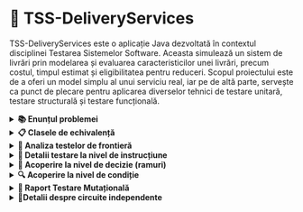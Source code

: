 # 🚚 TSS-DeliveryServices

TSS-DeliveryServices este o aplicație Java dezvoltată în contextul disciplinei Testarea Sistemelor Software. Aceasta simulează un sistem de livrări prin modelarea și evaluarea caracteristicilor unei livrări, precum costul, timpul estimat și eligibilitatea pentru reduceri. Scopul proiectului este de a oferi un model simplu al unui serviciu real, iar pe de altă parte, servește ca punct de plecare pentru aplicarea diverselor tehnici de testare unitară, testare structurală și testare funcțională.

<details> 
  
  <summary><b>📚 Enunțul problemei</summary></b> 

<br>     
Se testează un program care gestionează livrări pe baza unor caracteristici introduse de utilizator.  
Mai precis, pentru o livrare, utilizatorul introduce:

- o valoare reală pozitivă pentru greutatea coletului (în kilograme),
- o valoare reală pozitivă pentru distanța până la destinație (în kilometri),
- un răspuns binar pentru caracterul prioritar al livrării: da pentru prioritar sau nu pentru non-prioritar.

Programul calculează:

1. Costul livrării, ținând cont de greutate, distanță și prioritate, cu un plafon maxim aplicat, după cum urmează:

- Cost de bază: 10.0 lei
- înmulțim cu 2 lei pentru fiecare kg peste 5 kg
- adunăm 1.5 lei pentru fiecare 10 km peste 20 km (numai dacă greutatea > 10 kg)
- înmulțim cu 1.25 dacă este livrare prioritară sau cu 0.95 dacă nu este livrare prioritară
- Plafon maxim: 200 lei

2. Clasificarea costului în: „Ieftină”, „Standard” sau „Scumpă”:

- "Scumpă" dacă cost ≥ 150
- "Standard" dacă 75 ≤ cost < 150
- "Ieftină" dacă cost < 75

3. Eligibilitatea pentru o reducere, disponibilă doar pentru livrările ușoare și neprioritare;

- Este eligibilă pentru reducere doar dacă: greutate < 2 kg și livrarea NU este prioritară

4. Timpul estimat de livrare, exprimat în ore, influențat de distanță și prioritate.

- Timp de bază: ⌊distanta / 10⌋ + 1
- CU 1 oră mai puțin dacă este prioritară
- Timpul minim este de 1 oră

---


</details>

<details>
  <summary> <b>📋 Clasele de echivalență</summary></b> 

### 1. Domeniul de intrări:

- **g** – greutatea (real pozitiv)  
- **d** – distanța (real pozitiv)  
- **p** – prioritate (da / nu)  

**Clase de echivalență:**

| Parametru | Clasa validă | Clasa invalidă |
|----------|---------------|----------------|
| g        | G₁ = { g > 0 } | G₂ = { g ≤ 0 } |
| d        | D₁ = { d > 0 } | D₂ = { d ≤ 0 } |
| p        | P₁ = { da, nu }   |               |

---

### 2. Domeniul de ieșiri:
Ieșirea programului conține:

- Costul livrării (valoare numerică)
- Clasificare: „Ieftină” | „Standard” | „Scumpă”
- Mesaj privind eligibilitatea la reducere: „Da” | „Nu”
- Timp estimat: număr întreg (ore)
- Sau un mesaj de eroare pentru valori invalide

---

### Testele pentru `calculeazaCostLivrare`
| Nr. | Greutate | Distanță | Prioritar | Așteptat                             | 
| --- | -------- | -------- | --------- | ------------------------------------ | 
| C1  | 0        | 10       | false     | Exception (IllegalArgumentException) | 
| C2  | 3        | 0        | true      | Exception (IllegalArgumentException) | 
| C3  | 2        | 10       | true      | 12.5                                 | 
| C4  | 2        | 10       | false     | 9.5                                  | 
| C5  | 7        | 15       | true      | 17                                   | 
| C6  | 7        | 15       | false     | 13.3				                         | 
| C7  | 12       | 45       | true      | 33.75                                | 
| C8  | 12       | 45       | false     | 25.65                                | 
| C9  | 12       | 15       | true      | 30                                   | 
| C10 | 12       | 15       | false     | 22.8                                 | 


---

### Testele pentru `clasificaLivrare`
| Nr. | Greutate | Distanță | Prioritar | Cost estimat     | Clasificare așteptată |
| --- | -------- | -------- | --------- | ---------------- | --------------------- |
| C11 | 2        | 10       | false     | 9.5              | Ieftina               |
| C12 | 50       | 100      | false     | ≈ 104.5          | Standard              |
| C13 | 100      | 200      | true      | > 200 (plafonat) | Scumpa                |

   

---

### Testele pentru `esteEligibilaReducere`
| Nr. | Greutate | Distanță | Prioritar | Așteptat |
| --- | -------- | -------- | --------- | -------- |
| C14 | 1.5      | 10       | false     | true     |
| C15 | 1.5      | 10       | true      | false    |
| C16 | 2.5      | 10       | false     | false    |
| C17 | 5        | 10       | true      | false    |


---

### Testele pentru `estimeazaTimpLivrare`
| Nr. | Greutate | Distanță | Prioritar | Așteptat |
| --- | -------- | -------- | --------- | -------- |
| C18 | 2        | 5        | false     | 1        |
| C19 | 2        | 5        | true      | 1        |
| C20 | 2        | 25       | false     | 3        |
| C21 | 2        | 25       | true      | 2        |
| C22 | 2        | 0.1      | false     | 1        |




</details>



<details>
  <summary><b>🚧 Analiza testelor de frontieră</b></summary>

### 🧪 Obiectiv
Această analiză vizează testarea comportamentului serviciului de livrare în apropierea limitelor permise ale intrărilor, acolo unde este cel mai probabil să apară erori.

---

### 📥 Domeniul intrărilor:
- `g` – greutatea coletului (`double`, trebuie să fie > 0)
- `d` – distanța de livrare (`double`, trebuie să fie > 0)
- `p` – livrare prioritară (`boolean`)

---

### 🔧 Teste pentru `calculeazaCostLivrare`

| Nr. test                          | Scop                              | g     | d   | p     | Rezultat așteptat         |
|--------------------------------|-----------------------------------|-------|-----|-------|----------------------------|
| 1         | Limită invalidă                   | 0     | 10  | false | Excepție (`IllegalArgument`) |
| 2    | Limită validă                     | 0.1   | 10  | false | Cost > 0                  |
| 3        | Prag de reducere                  | 5     | 10  | false | 9.5                       |
| 4        | Ușor peste prag                   | 5.01  | 10  | false | 9.52                      |
| 5 | Prag pentru taxa de km          | 10    | 20  | false | 19.0                      |
| 6| Suprataxă aplicată                | 10.01 | 30  | false | 20.44                     |
| 7       | Distanță invalidă                 | 5     | 0   | false | Excepție (`IllegalArgument`) |
| 8    | Limită validă                     | 5     | 0.1 | false | Cost > 0                  |
| 9       | Prag pentru cost suplimentar      | 11    | 20  | false | 20.9                      |
| 10| Distanță peste limită            | 11    | 30  | false | 22.325                    |
| 11        | Cost prioritar                    | 5     | 10  | true  | 12.5                      |
| 12         | Cost non-prioritar                | 5     | 10  | false | 9.5                       |

---

### 🏷️ Teste pentru `clasificaLivrare`

|  Nr. test                                | Scop                              | g     | d   | p     | Clasificare Așteptată     |
|--------------------------------|-----------------------------------|-------|-----|-------|----------------------------|
| 1      | Cost scăzut                       | 1     | 5   | false | Ieftina                   |
| 2 | Cost spre 75                  | 10    | 40  | false | Ieftina                   |
| 3| Cost foarte mare                  | 100   | 200 | true  | Scumpa                    |

---

### 🎯 Teste pentru `esteEligibilaReducere`

|  Nr. test                                 | g     | p     | Așteptat |
|----------------------------------|-------|-------|----------|
| 1 | 1.99  | false | true     |
| 2     | 1.99  | true  | false    |
| 3   | 2.0   | false | false    |

---

### ⏱️ Teste pentru `estimeazaTimpLivrare`

|  Nr. test                             | d     | p     | Așteptat |
|------------------------------|-------|-------|----------|
| 1   | 9.9   | false | 1        |
| 2   | 10    | false | 2        |
| 3| 10    | true  | 1        |
| 4  | 0.5   | true  | 1        |

</details>

















<details>
<summary> <b>📄 Detalii testare la nivel de instrucțiune </b> </summary>

## 📌 Cerințe aplicație

- Greutatea trebuie să fie **mai mare decât 0**
- Distanța trebuie să fie **mai mare decât 0**
- Costul este calculat în funcție de greutate, distanță și dacă este prioritar
- Se aplică o **reducere** dacă livrarea este ușoară (<2kg) și **neprioritară**
- Costul total este **plafonat la 200**

---

## 🧪 Domeniul de intrări

Aplicația primește:

- `greutate`: număr real pozitiv
- `distanta`: număr real pozitiv
- `prioritara`: boolean (true/false)

### Clase de echivalență

#### Greutate
- **G1**: 0 < greutate ≤ 2 (ușoară)
- **G2**: 2 < greutate ≤ 10 (medie)
- **G3**: greutate > 10 (grea)
- **G4**: greutate ≤ 0 (invalidă)

#### Distanță
- **D1**: 0 < distanță ≤ 20 (scurtă)
- **D2**: distanță > 20 (lungă)
- **D3**: distanță ≤ 0 (invalidă)

#### Prioritate
- **P1**: true
- **P2**: false

---

## 🧾 Domeniul de ieșiri

- Cost calculat corect (pozitiv)
- Cost cu reducere aplicată
- Cost plafonat la 200
- Excepții pentru date invalide

---

## 🔄 Clase de echivalență combinate

| Cod     | Descriere                                              |
|---------|--------------------------------------------------------|
| C_111   | G1, D1, P2 – cu reducere                               |
| C_112   | G1, D1, P1 – prioritar                                 |
| C_121   | G2, D2, P2 – cost standard                             |
| C_122   | G2, D2, P1 – cost crescut                              |
| C_131   | G3, D2, P1 – plafonare cost                            |
| C_141   | G4, D1, P2 – excepție greutate                         |
| C_142   | G2, D3, P2 – excepție distanță                         |

---

## 🧩 Set de date de test (exemple concrete)

| Clasă   | Apel                            | Rezultat Așteptat                     |
|---------|----------------------------------|----------------------------------------|
| c_111   | Livrare(1.5, 10.0, false)        | reducere aplicată, cost sub 10        |
| c_112   | Livrare(1.5, 10.0, true)         | fără reducere, cost mai mare          |
| c_121   | Livrare(4.0, 30.0, false)        | cost normal                           |
| c_122   | Livrare(4.0, 30.0, true)         | cost mai mare                         |
| c_131   | Livrare(100.0, 500.0, true)      | cost plafonat la 200                  |
| c_141   | Livrare(0.0, 10.0, false)        | excepție: greutate invalidă           |
| c_142   | Livrare(3.0, 0.0, false)         | excepție: distanță invalidă           |

---

## 🧪 Acoperire la nivel de instrucțiune

Testele din clasa `TesteInstructiune` acoperă:

- toate instrucțiunile ramificate (`if`, `throw`, calcule, return)
- cazuri normale și excepționale
- aplicarea reducerii și a plafonării costului

✅ Tabel pentru acoperirea instrucțiunilor

| ID  | Instrucțiune verificată                                                       | Tip logică          | Test(e) care o acoperă                           | Comportament testat                                           |
|-----|--------------------------------------------------------------------------------|---------------------|--------------------------------------------------|--------------------------------------------------------------|
| I1  | `if (livrare.greutate <= 0 || livrare.distanta <= 0)`                         | Validare date       | `testGreutateZero()`, `testDistantaZero()`        | Validare date corespunzătoare livrării                       |
| I2  | Calcul cost de bază (`greutate * distanta`)                                    | Inițializare cost   | `testCostLivrare_usor_neprioritar`, `testCalculeazaCostLivrare_Prioritara` | Cost de bază corect calculat                                  |
| I3  | `if (livrare.greutate > 10)`                                                   | Decizie condițională | `testCostLivrare_greu_prioritar_lunga`           | Cost suplimentar pentru greutate mare                         |
| I4  | `if (livrare.distanta > 20)`                                                  | Decizie condițională | `testCalculeazaCostLivrare_GreutateMica_DistantaLunga_FaraFor`, `testCalculeazaCostLivrare_MaxPlafon` | Cost suplimentar pentru distanță mare |
| I5  | Buclă `for` pentru adăugare cost suplimentar distanță mare                     | Buclă               | `testCostLivrare_greu_prioritar_lunga`           | Repetarea suplimentului per 10 km peste 20 km                 |
| I6  | `if (prioritar)`                                                              | Decizie prioritate  | `testCalculeazaCostLivrare_Prioritara`           | Aplicare multiplicator prioritar (ex: *1.2)                    |
| I7  | `else` pentru prioritate                                                       | Ramură alternativă  | `testCalculeazaCostLivrare_NonPrioritara`        | Aplicare reducere 5%                                          |
| I8  | `if (cost > 200)`                                                             | Limită superioară   | `testCalculeazaCostLivrare_MaxPlafon`            | Cost limitat la maxim 200                                     |
| I9  | `return cost;`                                                                | Returnare rezultat  | Toate testele de cost                             | Costul final e returnat                                       |
| I10 | `if (cost < 50)`                                                              | Clasificare ieftină | `testClasificare_Ieftina`, `testClasificaLivrare_Ieftina` | Returnează „Ieftina”                                           |
| I11 | `else if (cost <= 150)`                                                       | Clasificare medie   | `testCalculeazaCostLivrare_NonPrioritara`        | Returnează „Standard”                                         |
| I12 | `else` pentru clasificare                                                     | Clasificare scumpă  | `testCalculeazaCostLivrare_MaxPlafon`            | Returnează „Scumpă”                                          |
| I13 | `if (livrare.greutate < 2 && !livrare.prioritar)`                             | Reducere eligibilă  | `testReducere_eligibil`, `testEsteEligibilaReducere_Adevarat` | Returnează `true`                                             |
| I14 | `else` reducere neeligibilă                                                   | Ramură alternativă  | `testReducere_neeligibil_prioritara`, `testEsteEligibilaReducere_Fals` | Returnează `false`                                            |
| I15 | Formula timp estimat livrare                                                  | Calcul timp         | `testEstimeazaTimp_prioritara`, `testEstimeazaTimp_neprioritara` | Calculează numărul de zile                                   |
| I16 | Timp estimat minim 1 zi (`Math.max(...)`)                                     | Protecție minim     | `testEstimeazaTimp_minim1`, `testEstimeazaTimpLivrare_Minim1` | Returnează minim 1 zi                                         |
| I17 | `return timp;` din estimare timp                                              | Returnare timp      | Toate testele de estimare timp                    | Returnează timpul estimat                                    |

</details>

<details>
<summary> <b>🔀 Acoperire la nivel de decizie (ramuri) </b> </summary>

## 🎯 Ce acoperim aici?

Verificăm că fiecare **ramură** din structura de control (`if`/`else`, `throw`, etc.) este parcursă cel puțin o dată.

## ✅ Ramuri acoperite

1. `if (greutate <= 0 || distanta <= 0)` – se testează atât ramura **true** (excepție), cât și **false** (execuție normală)
2. `if (prioritara)` – ambele ramuri:
   - `true` → costul se dublează
   - `false` → costul rămâne neschimbat
3. `if (greutate < 2 && !prioritara)` – reducere se aplică doar dacă:
   - greutate < 2 (**true**)
   - prioritara == false (**true**)
4. `if (cost > 200)` – testăm atât plafonarea, cât și lipsa ei

## 🧪 Date de test relevante

| Test        | Ramură testată                          |
|-------------|------------------------------------------|
| greutate = 0 | aruncă excepție (`if` true)             |
| prioritara = true | dublează costul (`if (prioritara)`) |
| greutate = 1.5, prioritara = false | aplică reducere  |
| cost > 200  | plafonare la 200                         |

✅ Tabel pentru acoperirea deciziilor (ramuri)

| ID  | Decizie testată                                    | Tip logică         | Clase acoperite             | Exemplu test                 | Rezultat așteptat              |
|-----|----------------------------------------------------|---------------------|------------------------------|------------------------------|-------------------------------|
| D1  | Aruncă excepție dacă greutate sau distanță invalidă| if (g <= 0 || d <= 0)| C₁, C₂                       | testGreutateZero()           | Excepție aruncată             |
| D2  | Cost suplimentar dacă g > 10 și d > 20             | if în `for`         | C₃, C₄                       | testDistantaSiGreutateMare() | Cost crescut                  |
| D3  | Nu intră în supliment dacă d ≤ 20                  | ramură else         | C₆, C₇, C₈                   | testDistantaMaiMicaDe20()    | Cost neschimbat               |
| D4  | Aplică +20% dacă prioritar                         | if (prioritara)     | C₃, C₅, C₇, C₉               | testLivrarePrioritara()      | Cost cu 20% mai mare          |
| D5  | Aplică -5% dacă neprioritar                        | else                | C₄, C₆, C₈, C₁₀              | testLivrareNonPrioritara()   | Cost cu 5% mai mic            |
| D6  | Clasificare „Ieftină”                              | decizie clasificare | —                            | testCostLivrareIeftina()     | Etichetă: Ieftină             |

</details>



<details>
<summary> <b>🔍 Acoperire la nivel de condiție </b> </summary>

## 🧠 Ce este acoperirea pe condiții?

Verificăm că fiecare **condiție individuală** (ex: `greutate <= 0`, `distanta <= 0`, `prioritara == true`) influențează comportamentul codului în ambele direcții (adevărat/fals), indiferent de rezultatul întregii expresii compuse.

## ✅ Condiții testate individual

### 1. `greutate <= 0 || distanta <= 0`
- Test `greutate = 0, distanta = 10` → prima condiție **adevărată**
- Test `greutate = 2, distanta = 0` → a doua condiție **adevărată**
- Test `greutate = 2, distanta = 10` → ambele **false**

### 2. `prioritara`
- Test `prioritara = true` → cost se dublează
- Test `prioritara = false` → cost rămâne nemodificat

### 3. `greutate < 2 && !prioritara`
- Test `greutate = 1.5, prioritara = false` → ambele **adevărate**
- Test `greutate = 3.0, prioritara = false` → prima condiție **falsă**
- Test `greutate = 1.5, prioritara = true` → a doua condiție **falsă**


✅ Tabel pentru acoperirea condițiilor (condiții atomice)

| ID  | Condiție testată        | Tip condiție        | Clasă echivalență | Exemplu test         | Rezultat așteptat                         |
|-----|--------------------------|----------------------|--------------------|----------------------|-------------------------------------------|
| C1  | `greutate <= 0`         | validare/negativă    | G₃                | (0, 10, false)       | Excepție: „Greutatea și distanța…”       |
| C2  | `distanta <= 0`         | validare/negativă    | D₃                | (5, 0, false)        | Excepție: „Greutatea și distanța…”       |
| C3  | `greutate > 10`         | limită pozitivă      | G₁                | (12, 15, false)      | Cost suplimentar                          |
| C4  | `distanta > 20`         | limită pozitivă      | D₁                | (5, 25, false)       | Cost suplimentar                          |
| C5  | `prioritar == true`     | bifurcare            | P₁                | (8, 30, true)        | Cost +20%                                 |
| C6  | `prioritar == false`    | bifurcare            | P₂                | (8, 30, false)       | Cost -5%                                  |

</details>

<details>
<summary> <b>🧬 Raport Testare Mutațională </b> </summary>
Acest raport evidențiază impactul testelor suplimentare asupra eficienței testării mutaționale, concentrându-se pe eliminarea mutanților supraviețuitori generați inițial și analiza celor rămași.

## ⚙️ Configurație

* **Tool utilizat**: [PIT (Pitest)](https://pitest.org/)
* **Clasă testată**: `ServiciuLivrare`
* **Mutatori folosiți**:

  * `ConditionalsBoundaryMutator`
  * `MathMutator`
  * `NegateConditionalsMutator`
  * `PrimitiveReturnsMutator`
  * `BooleanTrueReturnValsMutator`
  * `IncrementsMutator`
  * `EmptyObjectReturnValsMutator`

---

## 📊 Comparație Rezultate - Înainte vs După

|                          | Înainte Teste Suplimentare | După Teste Suplimentare |
| ------------------------ | -------------------------- | ----------------------- |
| Total mutații generate   | 43                         | 43                      |
| Mutații omorâte (killed) | 35                         | 38                      |
| Mutații supraviețuitoare | 8                          | 5                       |
| Putere testare           | 81%                        | **88%**                 |
| Linii acoperite          | 28/28 (100%)               | 28/28 (100%)            |
| Teste rulate             | 222                        | **300**                 |

---

## ❌ Mutanți Rămași în Viață

Toți cei **5 mutanți** supraviețuitori provin din `ConditionalsBoundaryMutator`. Aceștia afectează condiții de margine și nu au fost eliminați de testele existente.

### 📌 Detalii Mutanți

#### 1. `calculeazaCostLivrare`

* **Descriere:** modificare a pragului `greutate <= 5`
* **Test suplimentar:** Adaugă un test pentru `greutate = 5`

#### 2. `calculeazaCostLivrare`

* **Descriere:** modificare a pragului `distanta > 20`
* **Test suplimentar:** Testează `distanta = 20` cu `greutate > 10`

* **Descriere:** modificare a pragului `greutate > 10`
* **Test suplimentar:** Testează `greutate = 10` cu `distanta > 20`

#### 3. `calculeazaCostLivrare`

* **Descriere:** modificare condiție `kmSuplimentari > 0`
* **Test suplimentar:** Verifică dacă nu se adaugă cost când `kmSuplimentari = 0`

#### 4. `clasificaLivrare`

* **Descriere:** modificare a pragului `cost >= 150`
* **Test suplimentar:** Testează `cost = 150`

#### 5. `clasificaLivrare`

* **Descriere:** modificare a pragului `cost >= 75`
* **Test suplimentar:** Testează `cost = 75`

* **Descriere:** modificare a pragului `cost < 150`

#### 6. `estimeazaTimpLivrare`

* **Descriere:** modificare condiție `timp < 1`
* **Test suplimentar:** Verifică `timp = 1`

---

## 📈 Efecte Observate

* 🔹 **3 mutanți suplimentari eliminați** (din 8 → 5)
* 🔹 Creștere a **puterii de testare cu 7%**, de la 81% la 88%
* 🔹 Timpul de execuție al testelor a crescut moderat (de la 222 la 300)

---

## 🏁 Concluzie

* Testele adăugate și-au atins scopul: eliminarea mutanților sensibili la condiții logice de margine
* Toți mutanții generați de ceilalți mutatori (alții decât `ConditionalsBoundaryMutator`) au fost omorâți încă din faza inițială
* Focusul rămâne pe rafinarea logicii condiționale și a testelor de margine

</details>

<details> 
  <summary> <b>🔄Detalii despre circuite independente </b> </summary>

### Graful de flux de control - calculeazaCostLivrare
N1: Start    
N2: Validare greutate și distanță (if (greutate <= 0 || distanta <= 0))   
N3: Aruncare excepție   
N4: Inițializare costBaza = 10.0    
N5: if (greutate > 5)   
N6: costBaza += (greutate - 5) * 2      
N7: if (distanta > 20 && greutate > 10)    
N8: kmSuplimentari = (distanta - 20)/10    
N9: if (kmSuplimentari > 0)    
N10: costBaza += kmSuplimentari * 1.5    
N11: if (prioritar)    
N12: costBaza *= 1.25   
N13: else: costBaza *= 0.95    
N14: Return Math.min(costBaza, 200)   
N15: End     
 
e =muchii = 16 
n =noduri= 15     => V(G) = 16 - 15 + 2 = 3  
 
## Circuite independente:  
  
N1 → N2(false) → N4 → N5(false) → N7(false) → N11(true) → N12 → N14  
N1 → N2(false) → N4 → N5(true) → N6 → N7(true) → N8 → N9(true) → N10 → N11(false) → N13 → N14   
N1 → N2(true) → N3    
 
  
### Cauze:  
C1: greutate <= 0  
C2: distanță <= 0   
C3: greutate > 5         
C4: distanță > 20   
C5: greutate > 10  
C6: kmSuplimentari > 0  
C7: livrare este prioritară  
  
### Efecte:  
E1: Excepție IllegalArgumentException  
E2: costBaza += (greutate - 5) * 2   
E3: costBaza += kmSuplimentari * 1.5   
E4: costBaza *= 1.25   
E5: costBaza *= 0.95   
E6: return min(cost, 200)  
    
| C1 | C2 | C3 | C4 | C5 | C6 | C7 | E1 | E2 | E3 | E4 | E5 | E6 | 
| -- | -- | -- | -- | -- | -- | -- | -- | -- | -- | -- | -- | -- |   
| 1  | 0  | -  | -  | -  | -  | -  | 1  | 0  | 0  | 0  | 0  | 0  |    
| 0  | 1  | -  | -  | -  | -  | -  | 1  | 0  | 0  | 0  | 0  | 0  |  
| 0  | 0  | 0  | 0  | 0  | 0  | 1  | 0  | 0  | 0  | 1  | 0  | 1  |  
| 0  | 0  | 1  | 1  | 1  | 1  | 0  | 0  | 1  | 1  | 0  | 1  | 1  |  
  
### Relații:  
C1 ∨ C2 ⇒ E1   
C3 ⇒ E2   
(C4 ∧ C5 ∧ C6) ⇒ E3   
C7 ⇒ E4   
¬C7 ⇒ E5    
→ E6 întotdeauna   
![tss](https://github.com/user-attachments/assets/a9e6aa36-139e-4d39-80fc-992651556e61)


</details>

